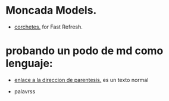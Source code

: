 # Moncada Models.



- [corchetes.](https://babeljs.io/) for Fast Refresh.

# probando un podo de md como lenguaje:

- [enlace a la direccion de parentesis.](https://github.com/larry1sf/one/) es un texto normal 

- palavrss